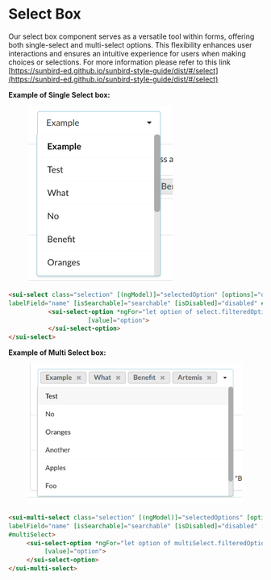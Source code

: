 # Select Box

Our select box component serves as a versatile tool within forms, offering both single-select and multi-select options. This flexibility enhances user interactions and ensures an intuitive experience for users when making choices or selections. For more information please refer to this link [https://sunbird-ed.github.io/sunbird-style-guide/dist/#/select](https://sunbird-ed.github.io/sunbird-style-guide/dist/#/select)

**Example of Single Select box:**

<figure><img src="../../../../../.gitbook/assets/image (43).png" alt=""><figcaption></figcaption></figure>

```html
<sui-select class="selection" [(ngModel)]="selectedOption" [options]="options"
labelField="name" [isSearchable]="searchable" [isDisabled]="disabled" #select>
           <sui-select-option *ngFor="let option of select.filteredOptions"
                      [value]="option">
           </sui-select-option>
</sui-select>
```

**Example of Multi Select box:**

<figure><img src="../../../../../.gitbook/assets/image (44).png" alt=""><figcaption></figcaption></figure>

```html
<sui-multi-select class="selection" [(ngModel)]="selectedOptions" [options]="options"
labelField="name" [isSearchable]="searchable" [isDisabled]="disabled" [hasLabels]="!hideLabels"
#multiSelect>
     <sui-select-option *ngFor="let option of multiSelect.filteredOptions"
          [value]="option">
     </sui-select-option>
</sui-multi-select>
```
